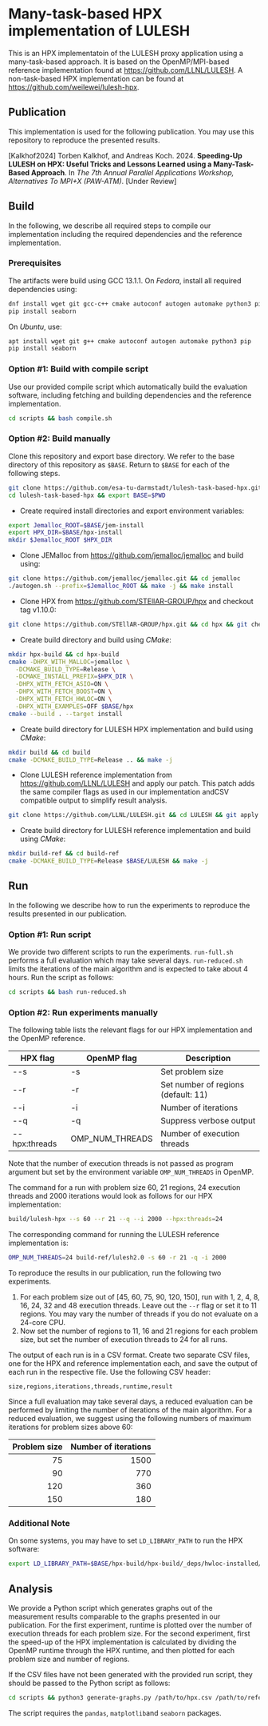 # Many-task-based HPX implementation of LULESH

This is an HPX implementatoin of the LULESH proxy application using a many-task-based approach.
It is based on the OpenMP/MPI-based reference implementation found at https://github.com/LLNL/LULESH. A non-task-based HPX implementation can be found at https://github.com/weilewei/lulesh-hpx.

## Publication

This implementation is used for the following publication. You may use this repository to reproduce the presented results.

[Kalkhof2024] Torben Kalkhof, and Andreas Koch. 2024. **Speeding-Up LULESH on HPX: Useful Tricks and Lessons Learned using a Many-Task-Based Approach**. In *The 7th Annual Parallel Applications Workshop, Alternatives To MPI+X (PAW-ATM)*. [Under Review]

## Build

In the following, we describe all required steps to compile our implementation including the required dependencies and the reference implementation.

### Prerequisites

The artifacts were build using GCC 13.1.1. On *Fedora*, install all required dependencies using:

```bash
dnf install wget git gcc-c++ cmake autoconf autogen automake python3 pip
pip install seaborn
```

On *Ubuntu*, use:

```bash
apt install wget git g++ cmake autoconf autogen automake python3 pip
pip install seaborn
```

### Option #1: Build with compile script

Use our provided compile script which automatically build the evaluation software, including fetching and building dependencies and the reference implementation.

```bash
cd scripts && bash compile.sh
```

### Option #2: Build manually

Clone this repository and export base directory. We refer to the base directory of this repository as ```$BASE```. Return to ```$BASE``` for each of the following steps.
```bash
git clone https://github.com/esa-tu-darmstadt/lulesh-task-based-hpx.git
cd lulesh-task-based-hpx && export BASE=$PWD
```

- Create required install directories and export environment variables:
```bash
export Jemalloc_ROOT=$BASE/jem-install
export HPX_DIR=$BASE/hpx-install
mkdir $Jemalloc_ROOT $HPX_DIR
 ```

- Clone JEMalloc from https://github.com/jemalloc/jemalloc and build using:
```bash
git clone https://github.com/jemalloc/jemalloc.git && cd jemalloc
./autogen.sh --prefix=$Jemalloc_ROOT && make -j && make install
```

- Clone HPX from https://github.com/STEllAR-GROUP/hpx and checkout tag v1.10.0:
```bash
git clone https://github.com/STEllAR-GROUP/hpx.git && cd hpx && git checkout v1.10.0
```

- Create build directory and build using *CMake*:
```bash
mkdir hpx-build && cd hpx-build
cmake -DHPX_WITH_MALLOC=jemalloc \
  -DCMAKE_BUILD_TYPE=Release \
  -DCMAKE_INSTALL_PREFIX=$HPX_DIR \
  -DHPX_WITH_FETCH_ASIO=ON \
  -DHPX_WITH_FETCH_BOOST=ON \
  -DHPX_WITH_FETCH_HWLOC=ON \
  -DHPX_WITH_EXAMPLES=OFF $BASE/hpx
cmake --build . --target install
```

- Create build directory for LULESH HPX implementation and build using *CMake*:
```bash
mkdir build && cd build
cmake -DCMAKE_BUILD_TYPE=Release .. && make -j
```

- Clone LULESH reference implementation from https://github.com/LLNL/LULESH and apply our patch. This patch adds the same compiler flags as used in our implementation andCSV compatible output to simplify result analysis.
```bash
git clone https://github.com/LLNL/LULESH.git && cd LULESH && git apply $BASE/patches/ae.patch
```

- Create build directory for LULESH reference implementation and build using *CMake*:
```bash
mkdir build-ref && cd build-ref
cmake -DCMAKE_BUILD_TYPE=Release $BASE/LULESH && make -j
```

## Run

In the following we describe how to run the experiments to reproduce the results presented in our publication.

### Option #1: Run script

We provide two different scripts to run the experiments. `run-full.sh` performs a full evaluation which may take several days. `run-reduced.sh` limits the iterations of the main algorithm and is expected to take about 4 hours. Run the script as follows:
```bash
cd scripts && bash run-reduced.sh
```

### Option #2: Run experiments manually

The following table lists the relevant flags for our HPX implementation and the OpenMP reference.

HPX flag      | OpenMP flag     | Description
--------------|-----------------|------------
--s           | -s              | Set problem size
--r           | -r              | Set number of regions (default: 11)
--i           | -i              | Number of iterations
--q           | -q              | Suppress verbose output
--hpx:threads | OMP_NUM_THREADS | Number of execution threads

Note that the number of execution threads is not passed as program argument but set by the environment variable `OMP_NUM_THREADS` in OpenMP.

The command for a run with problem size 60, 21 regions, 24 execution threads and 2000 iterations would look as follows for our HPX implementation:
```bash
build/lulesh-hpx --s 60 --r 21 --q --i 2000 --hpx:threads=24
```
The corresponding command for running the LULESH reference implementation is:
```bash
OMP_NUM_THREADS=24 build-ref/lulesh2.0 -s 60 -r 21 -q -i 2000
```

To reproduce the results in our publication, run the following two experiments.

1. For each problem size out of [45, 60, 75, 90, 120, 150], run with 1, 2, 4, 8, 16, 24, 32 and 48 execution threads. Leave out the `--r` flag or set it to 11 regions. You may vary the number of threads if you do not evaluate on a 24-core CPU.
2. Now set the number of regions to 11, 16 and 21 regions for each problem size, but set the number of execution threads to 24 for all runs.

The output of each run is in a CSV format. Create two separate CSV files, one for the HPX and reference implementation each, and save the output of each run in the respective file. Use the following CSV header:
```
size,regions,iterations,threads,runtime,result
```

Since a full evaluation may take several days, a reduced evaluation can be performed by limiting the number of iterations of the main algorithm. For a reduced evaluation, we suggest using the following numbers of maximum iterations for problem sizes above 60:

Problem size | Number of iterations
------------:|--------------------:
 75          | 1500
 90          |  770
120          |  360
150          |  180

### Additional Note

On some systems, you may have to set `LD_LIBRARY_PATH` to run the HPX software:

```bash
export LD_LIBRARY_PATH=$BASE/hpx-build/hpx-build/_deps/hwloc-installed/lib
```

## Analysis

We provide a Python script which generates graphs out of the measurement results comparable to the graphs presented in our publication. For the first experiment, runtime is plotted over the number of execution threads for each problem size. For the second experiment, first the speed-up of the HPX implementation is calculated by dividing the OpenMP runtime through the HPX runtime, and then plotted for each problem size and number of regions.

If the CSV files have not been generated with the provided run script, they should be passed to the Python script as follows:
```bash
cd scripts && python3 generate-graphs.py /path/to/hpx.csv /path/to/reference.csv
```

The script requires the `pandas`, `matplotlib`and `seaborn` packages.